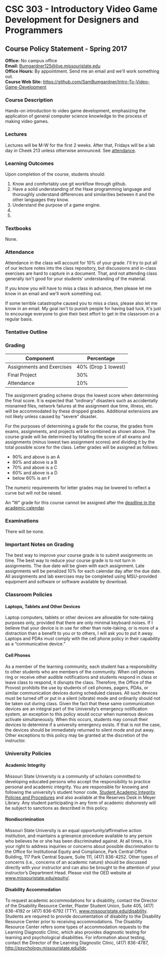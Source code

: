 # CSC 303 - Introductory Video Game Development for Designers and Programmers
## Course Policy Statement - Spring 2017

**Office:** No campus office  
**Email:** Bumgardner125@live.missouristate.edu  
**Office Hours:** By appointment. Send me an email and we'll work something out.  
**Course Web Site:** https://github.com/SamBumgardner/Intro-To-Video-Game-Development

### Course Description
Hands-on introduction to video game development, emphasizing the application of general computer science knowledge to the process of making video games.

### Lectures
Lectures will be M-W for the first 2 weeks. After that, Fridays will be a lab day
in Cheek 213 unless otherwise announced. See [attendance](#Attendance).

### Learning Outcomes
Upon completion of the course, students should:

 1. Know and comfortably use git workflow through github.
 2. Have a solid understanding of the Haxe programming language and thoroughly understand differences and similarities between it and the other languages they know.
 4. Understand the purpose of a game engine.
 5. 
 6. 

### Textbooks
None.

### Attendance
Attendance in the class will account for 10% of your grade. I'll try to put all of our lecture notes into the class repository, but discussions and in-class exercises are hard to capture in a document. That, and not attending class generally isn't good for your students' understanding of the material. 

If you know you will have to miss a class in advance, then please let me know in an email and we'll work something out. 

If some terrible catastrophe caused you to miss a class, please also let me know in an email. My goal isn't to punish people for having bad luck, it's just to encourage everyone to give their best effort to get in the classroom on a regular basis.

### Tentative Outline



### Grading

Component                  | Percentage
-------------------------- | -------------------
Assignments and Exercises  | 40% (Drop 1 lowest)
Final Project              |                 30%
Attendance                 |                 10%

The assignment grading scheme drops the lowest score when determining the final score. It is expected that “ordinary” disasters such as accidentally misnamed files, network failures at the assignment due time, illness, etc. will be accommodated by these dropped grades. Additional extensions are not likely unless caused by “severe” disaster.

For the purposes of determining a grade for the course, the grades from exams, assignments, and projects will be combined as shown above. The course grade will be determined by totalling the score of all exams and assignments (minus lowest two assignment scores) and dividing it by the total possible score for the class. Letter grades will be assigned as follows:

 * 90% and above is an A
 * 80% and above is a B
 * 70% and above is a C
 * 60% and above is a D
 * below 60% is an F

The numeric requirements for letter grades may be lowered to reflect a curve but will not be raised.

An “W” grade for this course cannot be assigned after the [deadline in the academic calendar](http://calendar.missouristate.edu/viewevent.aspx?eventid=87835&occurrenceid=155456).

### Examinations
There will be none.

### Important Notes on Grading
The best way to improve your course grade is to submit assignments on time.
The best way to reduce your course grade is to not turn in assignments.
The due date will be given with each assignment. 
Late assignments will be penalized 10% for each calendar day after the due date.
All assignments and lab exercises may be completed using MSU-provided equipment and software or software available by download.

### Classroom Policies
#### Laptops, Tablets and Other Devices
Laptop computers, tablets or other devices are allowable for note-taking purposes only, provided that there are only minimal keyboard noises. If I believe that your device is in use for other than note-taking, or is more of a distraction than a benefit to you or to others, I will ask you to put it away. Laptops and PDAs must comply with the cell phone policy in their capability as a “communicative device.”

#### Cell Phones
As a member of the learning community, each student has a responsibility to other students
who are members of the community. When cell phones ring or receive other audible notifications and students respond in class or leave class to respond, it disrupts the class. Therefore, the Office of the Provost prohibits the use by students of cell phones, pagers, PDAs, or similar communication devices during scheduled classes. All such devices must be turned off or put in a silent (vibrate) mode and ordinarily should not be taken out during class. Given the fact that these same communication devices are an integral part of the University’s emergency notification system, an exception to this policy would occur when numerous devices activate simultaneously. When this occurs, students may consult their devices to determine if a university emergency exists. If that is not the case, the devices should be immediately returned to silent mode and put away. Other exceptions to this policy may be granted at the discretion of the instructor.

### University Policies
#### Academic Integrity
Missouri State University is a community of scholars committed to developing educated persons who accept the responsibility to practice personal and academic integrity. You are responsible for knowing and following the university’s student honor code, [Student Academic Integrity Policies and Procedures](http://www.missouristate.edu/policy/Op3_01_AcademicIntegrityStudents.htm) and also available at the Reserves Desk in Meyer Library. Any student participating in any form of academic dishonesty will be subject to sanctions as described in this policy.

#### Nondiscrimination
Missouri State University is an equal opportunity/affirmative action institution, and maintains a grievance procedure available to any person who believes he or she has been discriminated against. At all times, it is your right to address inquiries or concerns about possible discrimination to the Office for Institutional Equity and Compliance, Park Central Office Building, 117 Park Central Square, Suite 111, (417) 836-4252. Other types of concerns (i.e., concerns of an academic nature) should be discussed directly with your instructor and can also be brought to the attention of your instructor’s Department Head. Please visit the OED website at www.missouristate.edu/equity/.

#### Disability Accommodation
To request academic accommodations for a disability, contact the Director of the Disability Resource Center, Plaster Student Union, Suite 405, (417) 836-4192 or (417) 836-6792 (TTY), www.missouristate.edu/disability. Students are required to provide documentation of disability to the Disability Resource Center prior to receiving accommodations. The Disability Resource Center refers some types of accommodation requests to the Learning Diagnostic Clinic, which also provides diagnostic testing for learning and psychological disabilities. For information about testing, contact the Director of the Learning Diagnostic Clinic, (417) 836-4787, http://psychology.missouristate.edu/ldc.